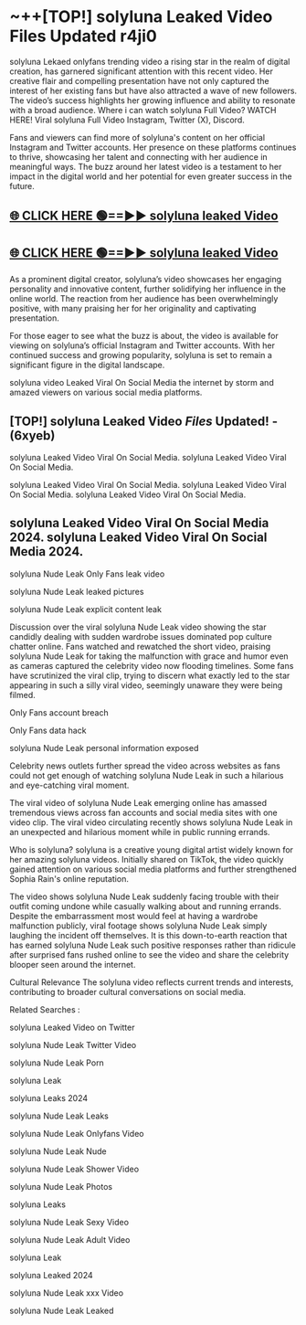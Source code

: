 # ~++[TOP!] solyluna Leaked Video Files Updated r4ji0

 solyluna Lekaed onlyfans trending video a rising star in the realm of digital creation, has garnered significant attention with this recent video. Her creative flair and compelling presentation have not only captured the interest of her existing fans but have also attracted a wave of new followers. The video’s success highlights her growing influence and ability to resonate with a broad audience.
Where i can watch  solyluna Full Video? WATCH HERE! Viral  solyluna Full Video Instagram, Twitter (X), Discord.


Fans and viewers can find more of  solyluna's content on her official Instagram and Twitter accounts. Her presence on these platforms continues to thrive, showcasing her talent and connecting with her audience in meaningful ways. The buzz around her latest video is a testament to her impact in the digital world and her potential for even greater success in the future.


## [🌐 CLICK HERE 🟢==►►  solyluna leaked Video ](https://onlyclips.site?title=solyluna&ref=git)

## [🌐 CLICK HERE 🟢==►►  solyluna leaked Video ](https://onlyclips.site?title=solyluna&ref=git)


As a prominent digital creator,  solyluna’s video showcases her engaging personality and innovative content, further solidifying her influence in the online world. The reaction from her audience has been overwhelmingly positive, with many praising her for her originality and captivating presentation.

For those eager to see what the buzz is about, the video is available for viewing on  solyluna’s official Instagram and Twitter accounts. With her continued success and growing popularity,  solyluna is set to remain a significant figure in the digital landscape.


  solyluna video Leaked Viral On Social Media the internet by storm and amazed viewers on various social media platforms.


## [TOP!]  solyluna Leaked Video *Files* Updated! - (6xyeb) 

 solyluna Leaked Video Viral On Social Media. solyluna Leaked Video Viral On Social Media.

 solyluna Leaked Video Viral On Social Media. solyluna Leaked Video Viral On Social Media. solyluna Leaked Video Viral On Social Media.


##  solyluna Leaked Video Viral On Social Media 2024. solyluna Leaked Video Viral On Social Media 2024.
 solyluna Nude Leak Only Fans leak video

 solyluna Nude Leak leaked pictures

 solyluna Nude Leak explicit content leak

Discussion over the viral  solyluna Nude Leak video showing the star candidly dealing with sudden wardrobe issues dominated pop culture chatter online. Fans watched and rewatched the short video, praising  solyluna Nude Leak for taking the malfunction with grace and humor even as cameras captured the celebrity video now flooding timelines. Some fans have scrutinized the viral clip, trying to discern what exactly led to the star appearing in such a silly viral video, seemingly unaware they were being filmed.


Only Fans account breach

Only Fans data hack

 solyluna Nude Leak personal information exposed

Celebrity news outlets further spread the video across websites as fans could not get enough of watching  solyluna Nude Leak in such a hilarious and eye-catching viral moment.


The viral video of  solyluna Nude Leak emerging online has amassed tremendous views across fan accounts and social media sites with one video clip. The viral video circulating recently shows  solyluna Nude Leak in an unexpected and hilarious moment while in public running errands.


Who is  solyluna?  solyluna is a creative young digital artist widely known for her amazing  solyluna videos. Initially shared on TikTok, the video quickly gained attention on various social media platforms and further strengthened Sophia Rain's online reputation.

The video shows  solyluna Nude Leak suddenly facing trouble with their outfit coming undone while casually walking about and running errands. Despite the embarrassment most would feel at having a wardrobe malfunction publicly, viral footage shows  solyluna Nude Leak simply laughing the incident off themselves. It is this down-to-earth reaction that has earned  solyluna Nude Leak such positive responses rather than ridicule after surprised fans rushed online to see the video and share the celebrity blooper seen around the internet.

Cultural Relevance The  solyluna video reflects current trends and interests, contributing to broader cultural conversations on social media.

Related Searches :

 solyluna Leaked Video on Twitter

 solyluna Nude Leak Twitter Video

 solyluna Nude Leak Porn

 solyluna Leak 

 solyluna Leaks 2024

 solyluna Nude Leak Leaks

 solyluna Nude Leak Onlyfans Video

 solyluna Nude Leak Nude

 solyluna Nude Leak Shower Video

 solyluna Nude Leak Photos

 solyluna Leaks

 solyluna Nude Leak Sexy Video

 solyluna Nude Leak Adult Video

 solyluna Leak

 solyluna Leaked 2024

 solyluna Nude Leak xxx Video

 solyluna Nude Leak Leaked